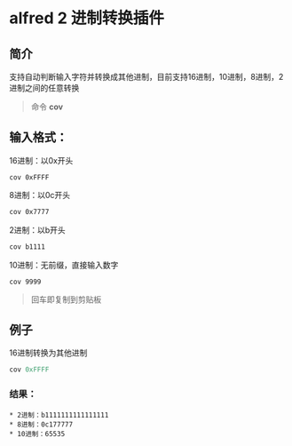alfred 2 进制转换插件
=========================
简介
-------------------------
支持自动判断输入字符并转换成其他进制，目前支持16进制，10进制，8进制，2进制之间的任意转换
> 命令 **cov**

输入格式：
-------------------------
16进制：以0x开头
```16
cov 0xFFFF
```
8进制：以0c开头
```8
cov 0x7777
```
2进制：以b开头
```2
cov b1111
```
10进制：无前缀，直接输入数字
```10
cov 9999
```
> 回车即复制到剪贴板


例子
--------------------------
16进制转换为其他进制
```ex
cov 0xFFFF
```
### 结果：
    * 2进制：b1111111111111111
    * 8进制：0c177777
    * 10进制：65535